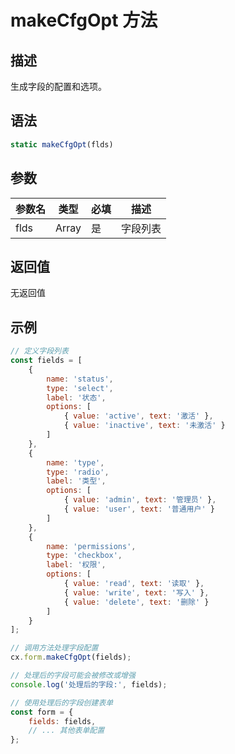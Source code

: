 # makeCfgOpt 方法

## 描述
生成字段的配置和选项。

## 语法
```js
static makeCfgOpt(flds)
```

## 参数
| 参数名 | 类型 | 必填 | 描述 |
| --- | --- | --- | --- |
| flds | Array | 是 | 字段列表 |

## 返回值
无返回值

## 示例
```js
// 定义字段列表
const fields = [
    {
        name: 'status',
        type: 'select',
        label: '状态',
        options: [
            { value: 'active', text: '激活' },
            { value: 'inactive', text: '未激活' }
        ]
    },
    {
        name: 'type',
        type: 'radio',
        label: '类型',
        options: [
            { value: 'admin', text: '管理员' },
            { value: 'user', text: '普通用户' }
        ]
    },
    {
        name: 'permissions',
        type: 'checkbox',
        label: '权限',
        options: [
            { value: 'read', text: '读取' },
            { value: 'write', text: '写入' },
            { value: 'delete', text: '删除' }
        ]
    }
];

// 调用方法处理字段配置
cx.form.makeCfgOpt(fields);

// 处理后的字段可能会被修改或增强
console.log('处理后的字段:', fields);

// 使用处理后的字段创建表单
const form = {
    fields: fields,
    // ... 其他表单配置
};